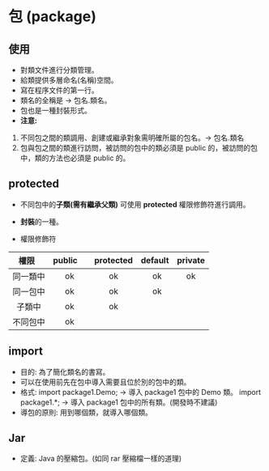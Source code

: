 # 包 (package)

## 使用
- 對類文件進行分類管理。
- 給類提供多層命名(名稱)空間。
- 寫在程序文件的第一行。
- 類名的全稱是 -> 包名.類名。
- 包也是一種封裝形式。
- **注意:** 
1. 不同包之間的類調用、創建或繼承對象需明確所屬的包名。-> 包名.類名
2. 包與包之間的類進行訪問，被訪問的包中的類必須是 public 的，被訪問的包中，類的方法也必須是 public 的。

## protected
- 不同包中的**子類(需有繼承父類)** 可使用 **protected** 權限修飾符進行調用。
- **封裝**的一種。

- 權限修飾符

| 權限    | public      | protected | default | private |
|:------:|:--------:|:-------:|:---------:|:-------:|
| 同一類中 |    ok    |   ok    |     ok    |  ok  |
| 同一包中 |    ok    |   ok    |     ok    |
| 子類中  |    ok    |   ok    |
| 不同包中 |    ok    |

## import
- 目的: 為了簡化類名的書寫。
- 可以在使用前先在包中導入需要且位於別的包中的類。
- 格式: 
  import package1.Demo; -> 導入 package1 包中的 Demo 類。
  import package1.*; -> 導入 package1 包中的所有類。(開發時不建議)
- 導包的原則: 用到哪個類，就導入哪個類。

## Jar
- 定義: Java 的壓縮包。(如同 rar 壓縮檔一樣的道理)
